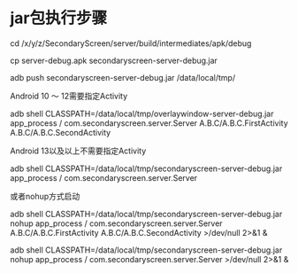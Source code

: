 # jar包执行步骤

cd /x/y/z/SecondaryScreen/server/build/intermediates/apk/debug

cp server-debug.apk secondaryscreen-server-debug.jar

adb push secondaryscreen-server-debug.jar /data/local/tmp/

Android 10 ～ 12需要指定Activity

adb shell CLASSPATH=/data/local/tmp/overlaywindow-server-debug.jar app_process / com.secondaryscreen.server.Server A.B.C/A.B.C.FirstActivity A.B.C/A.B.C.SecondActivity

Android 13以及以上不需要指定Activity

adb shell CLASSPATH=/data/local/tmp/secondaryscreen-server-debug.jar app_process / com.secondaryscreen.server.Server

或者nohup方式启动

adb shell CLASSPATH=/data/local/tmp/secondaryscreen-server-debug.jar nohup app_process / com.secondaryscreen.server.Server A.B.C/A.B.C.FirstActivity A.B.C/A.B.C.SecondActivity >/dev/null 2>&1 &

adb shell CLASSPATH=/data/local/tmp/secondaryscreen-server-debug.jar nohup app_process / com.secondaryscreen.server.Server >/dev/null 2>&1 &
